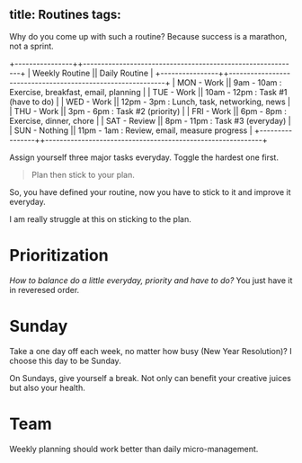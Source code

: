 title: Routines
tags:
---

Why do you come up with such a routine? Because success is a marathon, not a sprint.

+----------------++------------------------------------------------------------+
| Weekly Routine || Daily Routine                                              |
+----------------++------------------------------------------------------------+
| MON - Work     ||  9am - 10am : Exercise, breakfast, email, planning         |
| TUE - Work     || 10am - 12pm : Task #1 (have to do)                         |
| WED - Work     || 12pm -  3pm : Lunch, task, networking, news                |
| THU - Work     ||  3pm -  6pm : Task #2 (priority)                           |
| FRI - Work     ||  6pm -  8pm : Exercise, dinner, chore                      |
| SAT - Review   ||  8pm - 11pm : Task #3 (everyday)                           |
| SUN - Nothing  || 11pm -  1am : Review, email, measure progress              |
+----------------++------------------------------------------------------------+

Assign yourself three major tasks everyday. Toggle the hardest one first.

> Plan then stick to your plan.

So, you have defined your routine, now you have to stick to it and improve it everyday.

I am really struggle at this on sticking to the plan.


# Prioritization

_How to balance do a little everyday, priority and have to do?_ You just have it in reveresed order.


# Sunday

Take a one day off each week, no matter how busy (New Year Resolution)? I choose this day to be Sunday.

On Sundays, give yourself a break. Not only can benefit your creative juices but also your health.

# Team

Weekly planning should work better than daily micro-management.
